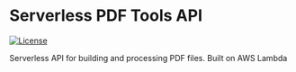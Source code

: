 # Serverless PDF Tools API
[![License](http://img.shields.io/:license-mit-blue.svg)](https://github.com/anttiviljami/serverless-pdf-tools-api/blob/master/LICENSE)

Serverless API for building and processing PDF files. Built on AWS Lambda

